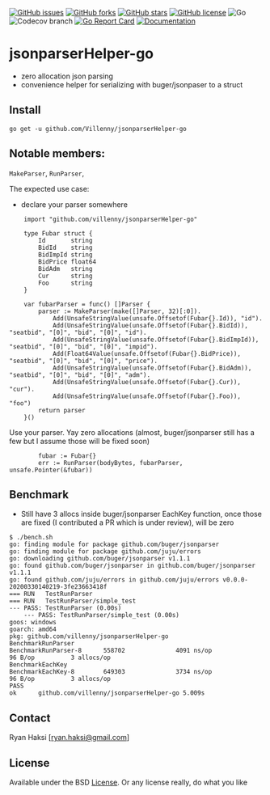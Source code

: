 [![GitHub issues](https://img.shields.io/github/issues/Villenny/jsonparserHelper-go)](https://github.com/Villenny/jsonparserHelper-go/issues)
[![GitHub forks](https://img.shields.io/github/forks/Villenny/jsonparserHelper-go)](https://github.com/Villenny/jsonparserHelper-go/network)
[![GitHub stars](https://img.shields.io/github/stars/Villenny/jsonparserHelper-go)](https://github.com/Villenny/jsonparserHelper-go/stargazers)
[![GitHub license](https://img.shields.io/github/license/Villenny/jsonparserHelper-go)](https://github.com/Villenny/jsonparserHelper-go/blob/master/LICENSE)
![Go](https://github.com/Villenny/jsonparserHelper-go/workflows/Go/badge.svg?branch=main)
![Codecov branch](https://img.shields.io/codecov/c/github/villenny/jsonparserHelper-go/main)
[![Go Report Card](https://goreportcard.com/badge/github.com/Villenny/jsonparserHelper-go)](https://goreportcard.com/report/github.com/Villenny/jsonparserHelper-go)
[![Documentation](https://godoc.org/github.com/Villenny/jsonparserHelper-go?status.svg)](http://godoc.org/github.com/Villenny/jsonparserHelper-go)

# jsonparserHelper-go
- zero allocation json parsing
- convenience helper for serializing with buger/jsonpaser to a struct


## Install

```
go get -u github.com/Villenny/jsonparserHelper-go
```

## Notable members:
`MakeParser`,
`RunParser`,

The expected use case:
- declare your parser somewhere
```
	import "github.com/villenny/jsonparserHelper-go"

	type Fubar struct {
		Id       string
		BidId    string
		BidImpId string
		BidPrice float64
		BidAdm   string
		Cur      string
		Foo      string
	}

	var fubarParser = func() []Parser {
		parser := MakeParser(make([]Parser, 32)[:0]).
			Add(UnsafeStringValue(unsafe.Offsetof(Fubar{}.Id)), "id").
			Add(UnsafeStringValue(unsafe.Offsetof(Fubar{}.BidId)), "seatbid", "[0]", "bid", "[0]", "id").
			Add(UnsafeStringValue(unsafe.Offsetof(Fubar{}.BidImpId)), "seatbid", "[0]", "bid", "[0]", "impid").
			Add(Float64Value(unsafe.Offsetof(Fubar{}.BidPrice)), "seatbid", "[0]", "bid", "[0]", "price").
			Add(UnsafeStringValue(unsafe.Offsetof(Fubar{}.BidAdm)), "seatbid", "[0]", "bid", "[0]", "adm").
			Add(UnsafeStringValue(unsafe.Offsetof(Fubar{}.Cur)), "cur").
			Add(UnsafeStringValue(unsafe.Offsetof(Fubar{}.Foo)), "foo")
		return parser
	}()
```

Use your parser. Yay zero allocations (almost, buger/jsonparser still has a few but I assume those will be fixed soon)
```
		fubar := Fubar{}
		err := RunParser(bodyBytes, fubarParser, unsafe.Pointer(&fubar))
```


## Benchmark

- Still have 3 allocs inside buger/jsonparser EachKey function, once those are fixed (I contributed a PR which is under review), will be zero

```
$ ./bench.sh
go: finding module for package github.com/buger/jsonparser
go: finding module for package github.com/juju/errors
go: downloading github.com/buger/jsonparser v1.1.1
go: found github.com/buger/jsonparser in github.com/buger/jsonparser v1.1.1
go: found github.com/juju/errors in github.com/juju/errors v0.0.0-20200330140219-3fe23663418f
=== RUN   TestRunParser
=== RUN   TestRunParser/simple_test
--- PASS: TestRunParser (0.00s)
    --- PASS: TestRunParser/simple_test (0.00s)
goos: windows
goarch: amd64
pkg: github.com/villenny/jsonparserHelper-go
BenchmarkRunParser
BenchmarkRunParser-8      558702              4091 ns/op              96 B/op          3 allocs/op
BenchmarkEachKey
BenchmarkEachKey-8        649303              3734 ns/op              96 B/op          3 allocs/op
PASS
ok      github.com/villenny/jsonparserHelper-go 5.009s
```

## Contact

Ryan Haksi [ryan.haksi@gmail.com]

## License

Available under the BSD [License](/LICENSE). Or any license really, do what you like

